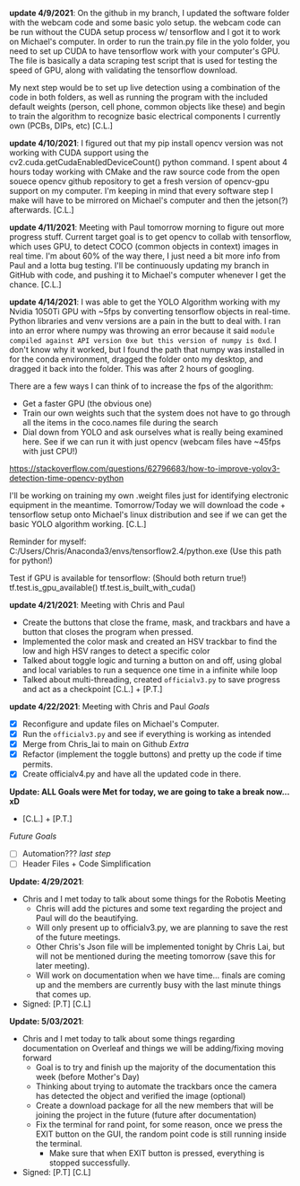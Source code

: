 **update 4/9/2021**: On the github in my branch, I updated the software folder with the webcam code and some basic yolo setup. the webcam code can be run without the CUDA setup process w/ tensorflow and I got it to work on Michael's computer. In order to run the train.py file in the yolo folder, you need to set up CUDA to have tensorflow work with your computer's GPU. The file is basically a data scraping test script that is used for testing the speed of GPU, along with validating the tensorflow download.

My next step would be to set up live detection using a combination of the code in both folders, as well as running the program with the included default weights (person, cell phone, common objects like these) and begin to train the algorithm to recognize basic electrical components I currently own (PCBs, DIPs, etc) [C.L.]

**update 4/10/2021**: I figured out that my pip install opencv version was not working with CUDA support using the cv2.cuda.getCudaEnabledDeviceCount() python command. I spent about 4 hours today working with CMake and the raw source code from the open souece opencv github repository to get a fresh version of opencv-gpu support on my computer. I'm keeping in mind that every software step I make will have to be mirrored on Michael's computer and then the jetson(?) afterwards. [C.L.]

**update 4/11/2021**: Meeting with Paul tomorrow morning to figure out more progress stuff. Current target goal is to get opencv to collab with tensorflow, which uses GPU, to detect COCO (common objects in context) images in real time. I'm about 60% of the way there, I just need a bit more info from Paul and a lotta bug testing. I'll be continuously updating my branch in GitHub with code, and pushing it to Michael's computer whenever I get the chance. [C.L.]

**update 4/14/2021**: I was able to get the YOLO Algorithm working with my Nvidia 1050Ti GPU with ~5fps by converting tensorflow objects in real-time. Python libraries and venv versions are a pain in the butt to deal with. I ran into an error where numpy was throwing an error because it said `module compiled against API version 0xe but this version of numpy is 0xd`. I don't know why it worked, but I found the path that numpy was installed in for the conda environment, dragged the folder onto my desktop, and dragged it back into the folder. This was after 2 hours of googling. 

There are a few ways I can think of to increase the fps of the algorithm:
+ Get a faster GPU (the obvious one)
+ Train our own weights such that the system does not have to go through all the items in the coco.names file during the search
+ Dial down from YOLO and ask ourselves what is really being examined here. See if we can run it with just opencv (webcam files have ~45fps with just CPU!)

https://stackoverflow.com/questions/62796683/how-to-improve-yolov3-detection-time-opencv-python

I'll be working on training my own .weight files just for identifying electronic equipment in the meantime. Tomorrow/Today we will download the code + tensorflow setup onto Michael's linux distribution and see if we can get the basic YOLO algorithm working. [C.L.]

Reminder for myself: C:/Users/Chris/Anaconda3/envs/tensorflow2.4/python.exe (Use this path for python!)

Test if GPU is available for tensorflow: (Should both return true!)
tf.test.is_gpu_available()
tf.test.is_built_with_cuda()

**update 4/21/2021**: Meeting with Chris and Paul
- Create the buttons that close the frame, mask, and trackbars and have a button that closes the program when pressed. 
- Implemented the color mask and created an HSV trackbar to find the low and high HSV ranges to detect a specific color
- Talked about toggle logic and turning a button on and off, using global and local variables to run a sequence one time in a infinite while loop
- Talked about multi-threading, created `officialv3.py` to save progress and act as a checkpoint [C.L.] + [P.T.]

**update 4/22/2021**: Meeting with Chris and Paul
*Goals*
- [x] Reconfigure and update files on Michael's Computer.
- [x] Run the ``officialv3.py`` and see if everything is working as intended
- [x] Merge from Chris_lai to main on Github
*Extra*
- [x] Refactor (implement the toggle buttons) and pretty up the code if time permits.  
- [x] Create officialv4.py and have all the updated code in there.

**Update: ALL Goals were Met for today, we are going to take a break now... xD** 
* [C.L.] + [P.T.]


*Future Goals*
- [ ] Automation???
*last step*
- [ ] Header Files + Code Simplification

**Update: 4/29/2021**:
 - Chris and I met today to talk about some things for the Robotis Meeting
    * Chris will add the pictures and some text regarding the project and Paul will do the beautifying. 
    * Will only present up to officialv3.py, we are planning to save the rest of the future meetings. 
    * Other Chris's Json file will be implemented tonight by Chris Lai, but will not be mentioned during the meeting tomorrow (save this for later meeting). 
    * Will work on documentation when we have time... finals are coming up and the members are currently busy with the last minute things that comes up. 
- Signed: [P.T] [C.L]

**Update: 5/03/2021**:
 - Chris and I met today to talk about some things regarding documentation on Overleaf and things we will be adding/fixing moving forward
    * Goal is to try and finish up the majority of the documentation this week (before Mother's Day)
    * Thinking about trying to automate the trackbars once the camera has detected the object and verified the image (optional)
    * Create a download package for all the new members that will be joining the project in the future (future after documentation)
    * Fix the terminal for rand point, for some reason, once we press the EXIT button on the GUI, the random point code is still running inside the terminal.
        * Make sure that when EXIT button is pressed, everything is stopped successfully. 
- Signed: [P.T] [C.L]
